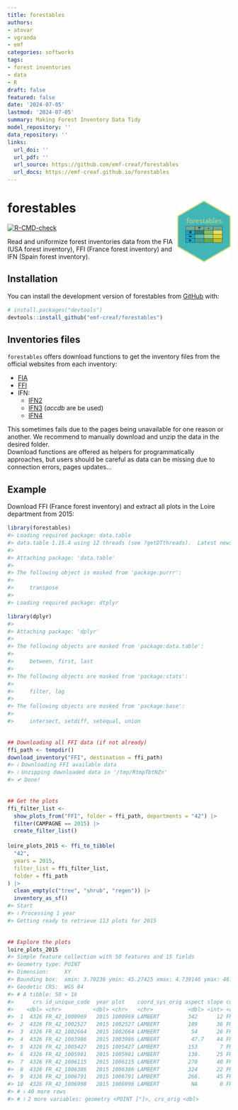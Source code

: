 ```yaml
---
title: forestables
authors:
- atovar
- vgranda
- emf
categories: softworks
tags:
- forest inventories
- data
- R
draft: false
featured: false
date: '2024-07-05'
lastmod: '2024-07-05'
summary: Making Forest Inventory Data Tidy
model_repository: ''
data_repository: ''
links:
  url_doi: ''
  url_pdf: ''
  url_source: https://github.com/emf-creaf/forestables
  url_docs: https://emf-creaf.github.io/forestables
---
```

# forestables <a href="https://emf-creaf.github.io/forestables/"><img src="logo.png" align="right" height="139" alt="forestables website" /></a>

[![R-CMD-check](https://github.com/emf-creaf/forestables/actions/workflows/R-CMD-check_main.yaml/badge.svg)](https://github.com/emf-creaf/forestables/actions/workflows/R-CMD-check_main.yaml)

Read and uniformize forest inventories data from the FIA (USA forest
inventory), FFI (France forest inventory) and IFN (Spain forest
inventory).

## Installation

You can install the development version of forestables from
[GitHub](https://github.com/emf-creaf/forestables) with:

``` r
# install.packages("devtools")
devtools::install_github("emf-creaf/forestables")
```

## Inventories files

`forestables` offers download functions to get the inventory files from
the official websites from each inventory:

- [FIA](https://www.fs.usda.gov/research/products/dataandtools/tools/fia-datamart)  
- [FFI](https://inventaire-forestier.ign.fr/dataifn/?lang=en)  
- IFN:
  - [IFN2](https://www.miteco.gob.es/es/biodiversidad/servicios/banco-datos-naturaleza/informacion-disponible/ifn2_descargas.html)
  - [IFN3](https://www.miteco.gob.es/es/biodiversidad/servicios/banco-datos-naturaleza/informacion-disponible/ifn3_bbdd_descargas_htm.html)
    (*accdb* are be used)
  - [IFN4](https://www.miteco.gob.es/es/biodiversidad/temas/inventarios-nacionales/inventario-forestal-nacional/cuarto_inventario.html)

This sometimes fails due to the pages being unavailable for one reason
or another. We recommend to manually download and unzip the data in the
desired folder.  
Download functions are offered as helpers for programmatically
approaches, but users should be careful as data can be missing due to
connection errors, pages updates…

## Example

Download FFI (France forest inventory) and extract all plots in the
Loire department from 2015:

``` r
library(forestables)
#> Loading required package: data.table
#> data.table 1.15.4 using 12 threads (see ?getDTthreads).  Latest news: r-datatable.com
#> 
#> Attaching package: 'data.table'
#> 
#> The following object is masked from 'package:purrr':
#> 
#>     transpose
#> 
#> Loading required package: dtplyr
```

``` r
library(dplyr)
#> 
#> Attaching package: 'dplyr'
#> 
#> The following objects are masked from 'package:data.table':
#> 
#>     between, first, last
#> 
#> The following objects are masked from 'package:stats':
#> 
#>     filter, lag
#> 
#> The following objects are masked from 'package:base':
#> 
#>     intersect, setdiff, setequal, union
```

``` r

## Downloading all FFI data (if not already)
ffi_path <- tempdir()
download_inventory("FFI", destination = ffi_path)
#> ℹ Downloading FFI available data
#> ℹ Unzipping downloaded data in '/tmp/RtmpTbtNZn'
#> ✔ Done!
```

``` r

## Get the plots
ffi_filter_list <-
  show_plots_from("FFI", folder = ffi_path, departments = "42") |>
  filter(CAMPAGNE == 2015) |>
  create_filter_list()

loire_plots_2015 <- ffi_to_tibble(
  "42",
  years = 2015,
  filter_list = ffi_filter_list,
  folder = ffi_path
) |>
  clean_empty(c("tree", "shrub", "regen")) |>
  inventory_as_sf()
#> Start
#> ℹ Processing 1 year
#> Getting ready to retrieve 113 plots for 2015
```

``` r

## Explore the plots
loire_plots_2015
#> Simple feature collection with 50 features and 15 fields
#> Geometry type: POINT
#> Dimension:     XY
#> Bounding box:  xmin: 3.70236 ymin: 45.27425 xmax: 4.739146 ymax: 46.20189
#> Geodetic CRS:  WGS 84
#> # A tibble: 50 × 16
#>      crs id_unique_code  year plot    coord_sys_orig aspect slope country dep   dep_name visite tree               understory regen   
#>    <dbl> <chr>          <dbl> <chr>   <chr>           <dbl> <int> <chr>   <chr> <chr>     <int> <list>             <list>     <list>  
#>  1  4326 FR_42_1000969   2015 1000969 LAMBERT         342      12 FR      42    Loire         1 <tibble [31 × 10]> <tibble>   <tibble>
#>  2  4326 FR_42_1002527   2015 1002527 LAMBERT         189      36 FR      42    Loire         1 <tibble [22 × 10]> <tibble>   <tibble>
#>  3  4326 FR_42_1002664   2015 1002664 LAMBERT          54      26 FR      42    Loire         1 <tibble [13 × 10]> <tibble>   <tibble>
#>  4  4326 FR_42_1003986   2015 1003986 LAMBERT          47.7    44 FR      42    Loire         1 <tibble [23 × 10]> <tibble>   <tibble>
#>  5  4326 FR_42_1005427   2015 1005427 LAMBERT         153       7 FR      42    Loire         1 <tibble [26 × 10]> <tibble>   <tibble>
#>  6  4326 FR_42_1005981   2015 1005981 LAMBERT         130.     25 FR      42    Loire         1 <tibble [27 × 10]> <tibble>   <tibble>
#>  7  4326 FR_42_1006115   2015 1006115 LAMBERT         270      40 FR      42    Loire         1 <tibble [30 × 10]> <tibble>   <tibble>
#>  8  4326 FR_42_1006386   2015 1006386 LAMBERT         324      22 FR      42    Loire         1 <tibble [14 × 10]> <tibble>   <tibble>
#>  9  4326 FR_42_1006791   2015 1006791 LAMBERT         266.     45 FR      42    Loire         1 <tibble [5 × 10]>  <tibble>   <tibble>
#> 10  4326 FR_42_1006998   2015 1006998 LAMBERT          NA       0 FR      42    Loire         1 <tibble [7 × 10]>  <tibble>   <tibble>
#> # ℹ 40 more rows
#> # ℹ 2 more variables: geometry <POINT [°]>, crs_orig <dbl>
```
